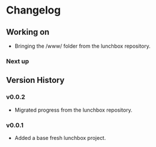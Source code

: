 # Changelog

## Working on

- Bringing the /www/ folder from the lunchbox repository.

### Next up

## Version History

### v0.0.2

- Migrated progress from the lunchbox repository.

### v0.0.1

- Added a base fresh lunchbox project.
